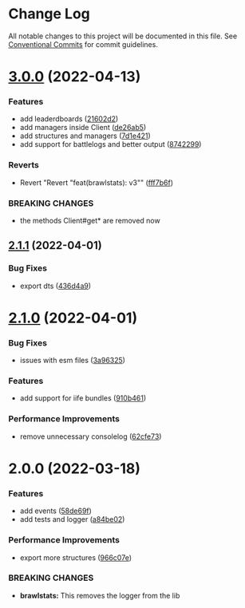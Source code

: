 # Change Log

All notable changes to this project will be documented in this file.
See [Conventional Commits](https://conventionalcommits.org) for commit guidelines.

# [3.0.0](https://github.com/SpecteraLabs/npm-packages/compare/brawlstats@2.1.1...brawlstats@3.0.0) (2022-04-13)


### Features

* add leaderdboards ([21602d2](https://github.com/SpecteraLabs/npm-packages/commit/21602d210e46e0c3104853b33b2e57e87df51502))
* add managers inside Client ([de26ab5](https://github.com/SpecteraLabs/npm-packages/commit/de26ab5d1d0a014fe7a5125b74ea1f59a75511c9))
* add structures and managers ([7d1e421](https://github.com/SpecteraLabs/npm-packages/commit/7d1e421b5cd1c8ae94a02ee9472f756028cc809c))
* add support for battlelogs and better output ([8742299](https://github.com/SpecteraLabs/npm-packages/commit/87422996d4c0f6516f2598ef1337a3759e4ba3f3))


### Reverts

* Revert "Revert "feat(brawlstats): v3"" ([fff7b6f](https://github.com/SpecteraLabs/npm-packages/commit/fff7b6f7e872a779a132e393a2d7d698c4ee20cf))


### BREAKING CHANGES

* the methods Client#get* are removed now





## [2.1.1](https://github.com/SpecteraLabs/brawlstats/compare/brawlstats@2.1.0...brawlstats@2.1.1) (2022-04-01)


### Bug Fixes

* export dts ([436d4a9](https://github.com/SpecteraLabs/brawlstats/commit/436d4a908e07a76f04db513769e24013b6bfa987))





# [2.1.0](https://github.com/SpecteraLabs/brawlstats/compare/brawlstats@2.0.0...brawlstats@2.1.0) (2022-04-01)


### Bug Fixes

* issues with esm files ([3a96325](https://github.com/SpecteraLabs/brawlstats/commit/3a96325ac80a5cd2e01e22c735f8559111be5231))


### Features

* add support for iife bundles ([910b461](https://github.com/SpecteraLabs/brawlstats/commit/910b4619d907b1381ca35ab964f2d933c51431da))


### Performance Improvements

* remove unnecessary consolelog ([62cfe73](https://github.com/SpecteraLabs/brawlstats/commit/62cfe7306f211f62aaebe42e41ac64b385568734))





# 2.0.0 (2022-03-18)


### Features

* add events ([58de69f](https://github.com/SpecteraLabs/brawlstats/commit/58de69f1fc94e565fabd2c81ab1d4ca3dc3ac460))
* add tests and logger ([a84be02](https://github.com/SpecteraLabs/brawlstats/commit/a84be02ed8b7f8bd5e15b790778f25bbc7375708))


### Performance Improvements

* export more structures ([966c07e](https://github.com/SpecteraLabs/brawlstats/commit/966c07edbccdd790977a896fdc21cb9de34a8004))


### BREAKING CHANGES

* **brawlstats:** This removes the logger from the lib
